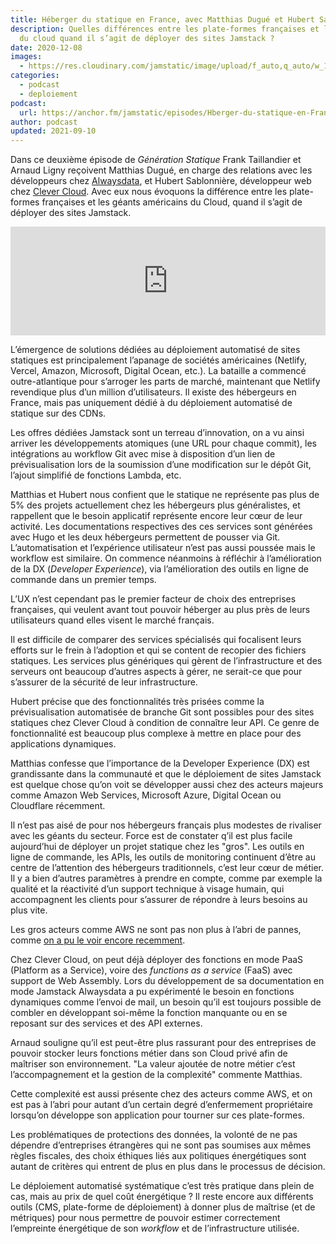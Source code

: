 ```yaml
---
title: Héberger du statique en France, avec Matthias Dugué et Hubert Sablonnière
description: Quelles différences entre les plate-formes françaises et les géants américains
  du cloud quand il s’agit de déployer des sites Jamstack ?
date: 2020-12-08
images:
  - https://res.cloudinary.com/jamstatic/image/upload/f_auto,q_auto/w_1000,c_fit,co_white,g_north_west,x_80,y_80,l_text:poppins_80_ultrabold_line_spacing_-30:H%25C3%25A9berger%2520du%2520statique%2520en%2520France%2520avec%2520Matthias%2520Dugu%25C3%25A9%2520et%2520Hubert%2520Sablonni%25C3%25A8re/jamstatic/twitter-card.png
categories:
  - podcast
  - deploiement
podcast:
  url: https://anchor.fm/jamstatic/episodes/Hberger-du-statique-en-France-enhc1t
author: podcast
updated: 2021-09-10
---
```

Dans ce deuxième épisode de _Génération Statique_ Frank Taillandier et Arnaud Ligny reçoivent Matthias Dugué, en charge des relations avec les développeurs chez [Alwaysdata](https://alwaysdata.com), et Hubert Sablonnière, développeur web chez [Clever Cloud](https://www.clever-cloud.com). Avec eux nous évoquons la différence entre les plate-formes françaises et les géants américains du Cloud, quand il s’agit de déployer des sites Jamstack.

<iframe src="https://anchor.fm/jamstatic/embed/episodes/Hberger-du-statique-en-France-enhc1t" height="174px" width="100%" frameborder="0" scrolling="no"></iframe>

L’émergence de solutions dédiées au déploiement automatisé de sites statiques est principalement l’apanage de sociétés américaines (Netlify, Vercel, Amazon, Microsoft, Digital Ocean, etc.). La bataille a commencé outre-atlantique pour s’arroger les parts de marché, maintenant que Netlify revendique plus d’un million d’utilisateurs. Il existe des hébergeurs en France, mais pas uniquement dédié à du déploiement automatisé de statique sur des CDNs.

Les offres dédiées Jamstack sont un terreau d’innovation, on a vu ainsi arriver les développements atomiques (une URL pour chaque commit), les intégrations au workflow Git avec mise à disposition d’un lien de prévisualisation lors de la soumission d’une modification sur le dépôt Git, l’ajout simplifié de fonctions Lambda, etc.

Matthias et Hubert nous confient que le statique ne représente pas plus de 5% des projets actuellement chez les hébergeurs plus généralistes, et rappellent que le besoin applicatif représente encore leur cœur de leur activité. Les documentations respectives des ces services sont générées avec Hugo et les deux hébergeurs permettent de pousser via Git. L’automatisation et l’expérience utilisateur n’est pas aussi poussée mais le workflow est similaire. On commence néanmoins à réfléchir à l’amélioration de la DX (_Developer Experience_), via l’amélioration des outils en ligne de commande dans un premier temps.

L’UX n’est cependant pas le premier facteur de choix des entreprises françaises, qui veulent avant tout pouvoir héberger au plus près de leurs utilisateurs quand elles visent le marché français.

Il est difficile de comparer des services spécialisés qui focalisent leurs efforts sur le frein à l’adoption et qui se content de recopier des fichiers statiques. Les services plus génériques qui gèrent de l’infrastructure et des serveurs ont beaucoup d’autres aspects à gérer, ne serait-ce que pour s’assurer de la sécurité de leur infrastructure.

Hubert précise que des fonctionnalités très prisées comme la prévisualisation automatisée de branche Git sont possibles pour des sites statiques chez Clever Cloud à condition de connaître leur API. Ce genre de fonctionnalité est beaucoup plus complexe à mettre en place pour des applications dynamiques.

Matthias confesse que l’importance de la Developer Experience (DX) est grandissante dans la communauté et que le déploiement de sites Jamstack est quelque chose qu’on voit se développer aussi chez des acteurs majeurs comme Amazon Web Services, Microsoft Azure, Digital Ocean ou Cloudflare récemment.

Il n’est pas aisé de pour nos hébergeurs français plus modestes de rivaliser avec les géants du secteur. Force est de constater q’il est plus facile aujourd’hui de déployer un projet statique chez les "gros". Les outils en ligne de commande, les APIs, les outils de monitoring continuent d’être au centre de l’attention des hébergeurs traditionnels, c’est leur cœur de métier. Il y a bien d’autres paramètres à prendre en compte, comme par exemple la qualité et la réactivité d’un support technique à visage humain, qui accompagnent les clients pour s’assurer de répondre à leurs besoins au plus vite.

Les gros acteurs comme AWS ne sont pas non plus à l’abri de pannes, comme [on a pu le voir encore recemment](https://www.theverge.com/2020/11/25/21719396/amazon-web-services-aws-outage-down-internet).

Chez Clever Cloud, on peut déjà déployer des fonctions en mode PaaS (Platform as a Service), voire des _functions as a service_ (FaaS) avec support de Web Assembly. Lors du développement de sa documentation en mode Jamstack Alwaysdata a pu expérimenté le besoin en fonctions dynamiques comme l’envoi de mail, un besoin qu’il est toujours possible de combler en développant soi-même la fonction manquante ou en se reposant sur des services et des API externes.

Arnaud souligne qu’il est peut-être plus rassurant pour des entreprises de pouvoir stocker leurs fonctions métier dans son Cloud privé afin de maîtriser son environnement. "La valeur ajoutée de notre métier c’est l’accompagnement et la gestion de la complexité" commente Matthias.

Cette complexité est aussi présente chez des acteurs comme AWS, et on est pas à l’abri pour autant d’un certain degré d’enfermement propriétaire lorsqu’on développe son application pour tourner sur ces plate-formes.

Les problématiques de protections des données, la volonté de ne pas dépendre d’entreprises étrangères qui ne sont pas soumises aux mêmes règles fiscales, des choix éthiques liés aux politiques énergétiques sont autant de critères qui entrent de plus en plus dans le processus de décision.

Le déploiement automatisé systématique c’est très pratique dans plein de cas, mais au prix de quel coût énergétique ? Il reste encore aux différents outils (CMS, plate-forme de déploiement) à donner plus de maîtrise (et de métriques) pour nous permettre de pouvoir estimer correctement l’empreinte énergétique de son _workflow_ et de l’infrastructure utilisée.
